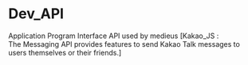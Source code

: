 # Dev_API
Application Program Interface
API used by medieus
[Kakao_JS :  
The Messaging API provides features to send Kakao Talk messages to users themselves or their friends.]
